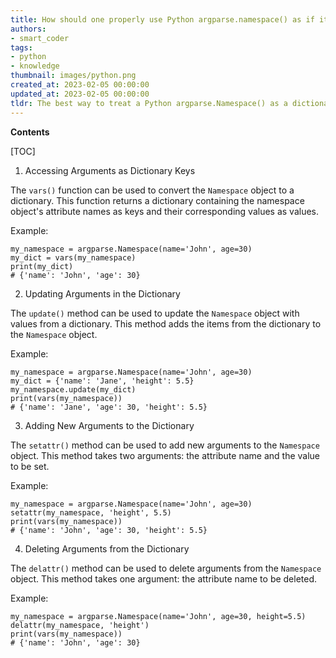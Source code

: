 ```yaml
---
title: How should one properly use Python argparse.namespace() as if it were a dictionary?
authors:
- smart_coder
tags:
- python
- knowledge
thumbnail: images/python.png
created_at: 2023-02-05 00:00:00
updated_at: 2023-02-05 00:00:00
tldr: The best way to treat a Python argparse.Namespace() as a dictionary is to use the vars() method.
---
```


**Contents**

[TOC]

1. Accessing Arguments as Dictionary Keys 

The `vars()` function can be used to convert the `Namespace` object to a dictionary. This function returns a dictionary containing the namespace object's attribute names as keys and their corresponding values as values.

Example:

```
my_namespace = argparse.Namespace(name='John', age=30)
my_dict = vars(my_namespace) 
print(my_dict)
# {'name': 'John', 'age': 30}
```

2. Updating Arguments in the Dictionary 

The `update()` method can be used to update the `Namespace` object with values from a dictionary. This method adds the items from the dictionary to the `Namespace` object.

Example:

```
my_namespace = argparse.Namespace(name='John', age=30)
my_dict = {'name': 'Jane', 'height': 5.5}
my_namespace.update(my_dict)
print(vars(my_namespace))
# {'name': 'Jane', 'age': 30, 'height': 5.5}
```

3. Adding New Arguments to the Dictionary 

The `setattr()` method can be used to add new arguments to the `Namespace` object. This method takes two arguments: the attribute name and the value to be set.

Example:

```
my_namespace = argparse.Namespace(name='John', age=30)
setattr(my_namespace, 'height', 5.5)
print(vars(my_namespace))
# {'name': 'John', 'age': 30, 'height': 5.5}
```

4. Deleting Arguments from the Dictionary 

The `delattr()` method can be used to delete arguments from the `Namespace` object. This method takes one argument: the attribute name to be deleted.

Example:

```
my_namespace = argparse.Namespace(name='John', age=30, height=5.5)
delattr(my_namespace, 'height')
print(vars(my_namespace))
# {'name': 'John', 'age': 30}
```
